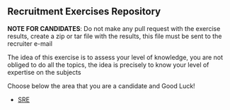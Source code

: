 ## Recruitment Exercises Repository

**NOTE FOR CANDIDATES**: Do not make any pull request with the exercise results, create a zip or tar file with the results, this file must be sent to the recruiter e-mail

The idea of this exercise is to assess your level of knowledge, you are not obliged to do all the topics, the idea is precisely to know your level of expertise on the subjects

Choose below the area that you are a candidate and Good Luck!

- [SRE](./sre)

